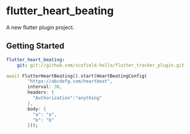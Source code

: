# flutter_heart_beating

A new flutter plugin project.

## Getting Started

```yaml
flutter_heart_beating:
    git: git://github.com/scofield-hello/flutter_tracker_plugin.git
```

```dart
await FlutterHeartBeating().start(HeartBeatingConfig(
        "https://abcdefg.com/heartbeat",
        interval: 30,
        headers: {
          "Authorization":"anything"
        },
        body: {
          "a": "a",
          "b": "b"
        }));
```